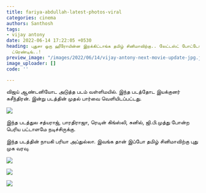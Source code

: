 ```yaml
---
title: fariya-abdullah-latest-photos-viral
categories: cinema
authors: Santhosh
tags:
- vijay antony
date: 2022-06-14 17:22:05 +0530
heading: புதுசா ஒரு ஹீரோயின்ன இறக்கிட்டாங்க தமிழ் சினிமாவிற்கு.. லேட்டஸ்ட் போட்டோஸ்
  ட்ரெண்டிங்..!
preview_image: "/images/2022/06/14/vijay-antony-next-movie-update-jpg.jpeg"
image_uploader: []
code: ''

---
```

விஜய் ஆண்டனியோட அடுத்த படம் வள்ளிமயில். இந்த படத்தோட இயக்குனர் சுசீந்திரன். இன்று படத்தின் முதல் பார்வை வெளியிடப்பட்டது.

![](/images/2022/06/14/vallimayil-movie-update-1-jpg.jpeg)

இந்த படத்துல சத்யராஜ், பாரதிராஜா, ரெடின் கிங்ஸ்லி, சுனில், ஜி.பி.முத்து போன்ற பெரிய பட்டாளமே நடிச்சிருக்கு.

இந்த படத்தின் நாயகி பரியா அப்துல்லா. இவங்க தான் இப்போ தமிழ் சினிமாவிற்கு புது முக வரவு.

![](/images/2022/06/14/fariya-abdulla-4-jpg.jpeg)

![](/images/2022/06/14/fariya-abdulla-3-jpg.jpeg)

![](/images/2022/06/14/fariya-abdulla-2-jpg.jpeg)
